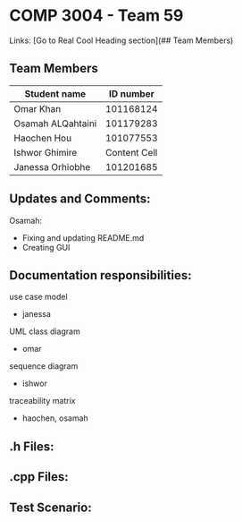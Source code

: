 # COMP 3004 - Team 59
Links: [Go to Real Cool Heading section](## Team Members) 
## Team Members
| Student name  | ID number |
| ------------- | ------------- |
| Omar Khan  | 101168124  |
| Osamah ALQahtaini | 101179283  |
| Haochen Hou  | 101077553  |
| Ishwor Ghimire  | Content Cell  |
| Janessa Orhiobhe  | 101201685  |

## Updates and Comments:
Osamah:
  - Fixing and updating README.md
  - Creating GUI

## Documentation responsibilities:
use case model 
  - janessa

UML class diagram 
  - omar

sequence diagram 
  - ishwor

traceability matrix 
  - haochen, osamah


## .h Files:


## .cpp Files:


## Test Scenario:
